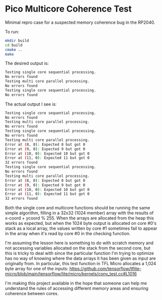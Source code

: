 # Pico Multicore Coherence Test

Minimal repro case for a suspected memory coherence bug in the RP2040.

To run:

```bash
mkdir build
cd build
cmake ..
make
```

The desired output is:

```bash
Testing single core sequential processing.
No errors found
Testing multi core parallel processing.
No errors found
Testing single core sequential processing.
No errors found
```

The actual output I see is:

```bash
Testing single core sequential processing.
No errors found
Testing multi core parallel processing.
No errors found
Testing single core sequential processing.
No errors found
Testing multi core parallel processing.
Error at (8, 0): Expected 8 but got 0
Error at (9, 0): Expected 9 but got 0
Error at (10, 0): Expected 10 but got 0
Error at (11, 0): Expected 11 but got 0
32 errors found
Testing single core sequential processing.
No errors found
Testing multi core parallel processing.
Error at (8, 0): Expected 8 but got 0
Error at (9, 0): Expected 9 but got 0
Error at (10, 0): Expected 10 but got 0
Error at (11, 0): Expected 11 but got 0
32 errors found
```

Both the single core and multicore functions should be running the same simple algorithm, filling in a 32x32 (1024 member) array with the results of x-coord + ycoord % 255. When the arrays are allocated from the heap this works as expected, but when the 1024 byte output is allocated on core #0's stack as a local array, the values written by core #1 sometimes fail to appear in the array when it's read by core #0 in the checking function.

I'm assuming the lesson here is something to do with scratch memory and not accessing variables allocated on the stack from the second core, but this is tricky to deal with since the particular function I'm trying to optimize has no way of knowing where the data arrays it has been given as input are originally from. In particular, this test function in TFL Micro allocates a 1,024 byte array for one of the inputs: https://github.com/tensorflow/tflite-micro/blob/main/tensorflow/lite/micro/kernels/conv_test.cc#L1016

I'm making this project available in the hope that someone can help me understand the rules of accessing different memory areas and ensuring coherence between cores.